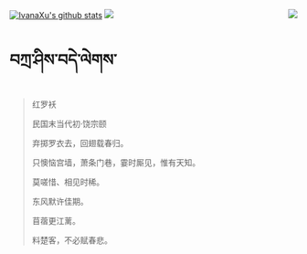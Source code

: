[![IvanaXu's github stats](https://github-readme-stats.vercel.app/api?username=IvanaXu&show_icons=true&theme=vue-dark)](https://github.com/anuraghazra/github-readme-stats)
<img align="right" src="https://github-readme-stats.vercel.app/api/top-langs/?username=IvanaXu&langs_count=7&theme=graywhite" />
<img src="https://github-readme-stats.vercel.app/api/wakatime?username=IvanaXu&layout=compact&langs_count=6&theme=vue-dark&&custom_title=Programming Times(Jul 29 2021-)" />
# བཀྲ་ཤིས་བདེ་ལེགས་
> 红罗袄
>
> 民国末当代初·饶宗颐
>
> 弃掷罗衣去，回翅载春归。
> 
> 只懊恼宫墙，萧条门巷，霎时厮见，惟有天知。
> 
> 莫嗟惜、相见时稀。
> 
> 东风默许佳期。
> 
> 苜蓿更江蓠。
> 
> 料楚客，不必赋春悲。
